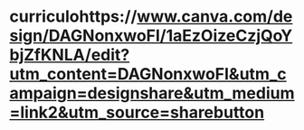 # curriculohttps://www.canva.com/design/DAGNonxwoFI/1aEzOizeCzjQoYbjZfKNLA/edit?utm_content=DAGNonxwoFI&utm_campaign=designshare&utm_medium=link2&utm_source=sharebutton
